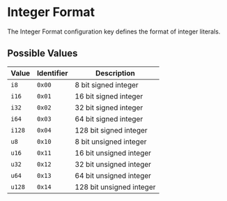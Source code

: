 # Integer Format

The Integer Format configuration key defines the format of integer literals. 

## Possible Values

| Value  | Identifier | Description              |
| ------ | ---------- | ------------------------ |
| `i8`   | `0x00`     | 8 bit signed integer     |
| `i16`  | `0x01`     | 16 bit signed integer    |
| `i32`  | `0x02`     | 32 bit signed integer    |
| `i64`  | `0x03`     | 64 bit signed integer    |
| `i128` | `0x04`     | 128 bit signed integer   |
| `u8`   | `0x10`     | 8 bit unsigned integer   |
| `u16`  | `0x11`     | 16 bit unsigned integer  |
| `u32`  | `0x12`     | 32 bit unsigned integer  |
| `u64`  | `0x13`     | 64 bit unsigned integer  |
| `u128` | `0x14`     | 128 bit unsigned integer |